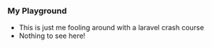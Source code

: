 ### My Playground

-   This is just me fooling around with a laravel crash course
-   Nothing to see here!
